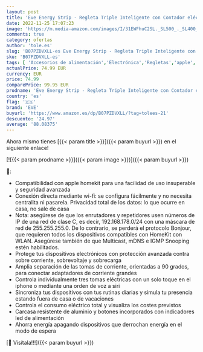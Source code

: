 ```yaml
---
layout: post
title: 'Eve Energy Strip - Regleta Triple Inteligente con Contador eléctrico y tecnología Apple HomeKit'
date: 2022-11-25 17:07:23
image: 'https://m.media-amazon.com/images/I/31EWFhuC2SL._SL500_._SL400_.jpg'
comments: true
category: ofertas
author: 'tole.es'
slug: 'B07PZDVXLL-es Eve Energy Strip - Regleta Triple Inteligente con Contador...'
sku: 'B07PZDVXLL-es'
tags: [ 'Accesorios de alimentación','Electrónica','Regletas','apple','eve','🇪🇸', ]
actualPrice: 74.99 EUR
currency: EUR
price: 74.99
comparePrice: 99.95 EUR
prodname: 'Eve Energy Strip - Regleta Triple Inteligente con Contador eléctrico y tecnología Apple HomeKit'
country: 'es'
flag: '🇪🇸'
brand: 'EVE'
buyurl: 'https://www.amazon.es/dp/B07PZDVXLL/?tag=tolees-21'
descuento: '24.97'
average: '88.08375'
---
```


Ahora mismo tienes [{{< param title >}}]({{< param buyurl >}}) en el siguiente enlace!

[![{{< param prodname >}}]({{< param image >}})]({{< param buyurl >}})

🔎:

- Compatibilidad con apple homekit para una facilidad de uso insuperable y seguridad avanzada
- Conexión directa mediante wi-fi: se configura fácilmente y no necesita centralita ni pasarela. Privacidad total de los datos: lo que ocurre en casa, no sale de casa
- Nota: asegúrese de que los enrutadores y repetidores usen números de IP de una red de clase C, es decir, 192.168.178.0/24 con una máscara de red de 255.255.255.0. De lo contrario, se perderá el protocolo Bonjour, que requieren todos los dispositivos compatibles con HomeKit con WLAN. Asegúrese también de que Multicast, mDNS e IGMP Snooping estén habilitados.
- Protege tus dispositivos electrónicos con protección avanzada contra sobre corriente, sobrevoltaje y sobrecarga
- Amplia separación de las tomas de corriente, orientadas a 90 grados, para conectar adaptadores de corriente grandes
- Controla individualmente tres tomas eléctricas con un solo toque en el iphone o mediante una orden de voz a siri
- Sincroniza tus dispositivos con tus rutinas diarias y simula tu presencia estando fuera de casa o de vacaciones
- Controla el consumo eléctrico total y visualiza los costes previstos
- Carcasa resistente de aluminio y botones incorporados con indicadores led de alimentación
- Ahorra energía apagando dispositivos que derrochan energía en el modo de espera

[🛒 Visítala!!!]({{< param buyurl >}})
